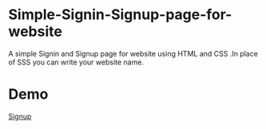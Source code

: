 # Simple-Signin-Signup-page-for-website
A simple Signin and Signup page for website using HTML and CSS .In place of SSS you can write your website name.
# Demo
[Signup](https://saikiranbsk15.github.io/Simple-Signin-Signup-page-for-website/signup)

